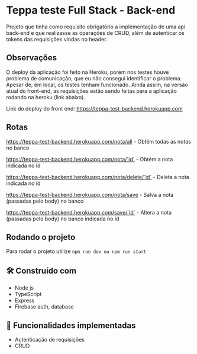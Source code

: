 # Teppa teste Full Stack - Back-end

Projeto que tinha como requisito obrigatório a implementação de uma api back-end e que realizasse as operações de CRUD, além de autenticar os tokens das requisições vindas no header.

## Observações
O deploy da aplicação foi feito na Heroku, porém nos testes houve problema de comunicação, que eu não consegui identificar o problema. Apesar de, em local, os testes tenham funcionado. Ainda assim, na versão atual do front-end, as requisições estão sendo feitas para a aplicação rodando na heroku (link abaixo).

Link do deploy do front end:
https://teppa-test-backend.herokuapp.com

## Rotas

https://teppa-test-backend.herokuapp.com/nota/all - Obtém todas as notas no banco 

https://teppa-test-backend.herokuapp.com/nota/`id` - Obtém a nota indicada no id

https://teppa-test-backend.herokuapp.com/nota/delete/`id` - Deleta a nota indicada no id

https://teppa-test-backend.herokuapp.com/nota/save - Salva a nota (passadas pelo body) no banco 

https://teppa-test-backend.herokuapp.com/save/`id` - Altera a nota (passadas pelo body) no banco indicada no id 


## Rodando o projeto
Para rodar o projeto utilize `npm run dev ou npm run start`

## 🛠️ Construído com

* Node js
* TypeScript
* Express
* Firebase auth, database

## 🚀 Funcionalidades implementadas

* Autenticação de requisições
* CRUD

<!--
## 📄 Screenshots

Este projeto está sob a licença (sua licença) - veja o arquivo [LICENSE.md](https://github.com/usuario/projeto/licenca) para detalhes.
-->
